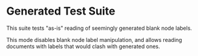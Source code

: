 Generated Test Suite
====================

This suite tests "as-is" reading of seemingly generated blank node labels.

This mode disables blank node label manipulation, and allows reading documents
with labels that would clash with generated ones.

